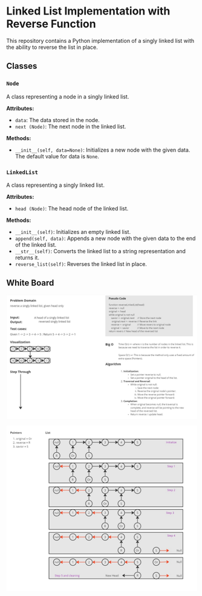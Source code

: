# Linked List Implementation with Reverse Function

This repository contains a Python implementation of a singly linked list with the ability to reverse the list in place.

## Classes

### `Node`

A class representing a node in a singly linked list.

**Attributes:**

- `data`: The data stored in the node.
- `next (Node)`: The next node in the linked list.

**Methods:**

- `__init__(self, data=None)`: Initializes a new node with the given data. The default value for data is `None`.

### `LinkedList`

A class representing a singly linked list.

**Attributes:**

- `head (Node)`: The head node of the linked list.

**Methods:**

- `__init__(self)`: Initializes an empty linked list.
- `append(self, data)`: Appends a new node with the given data to the end of the linked list.
- `__str__(self)`: Converts the linked list to a string representation and returns it.
- `reverse_list(self)`: Reverses the linked list in place.

## White Board

![White Board](./List%20(1).jpg)

![Step Through](./List%20(2).jpg)
